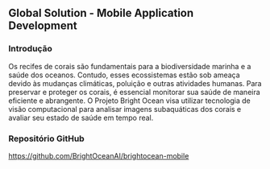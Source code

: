 ## Global Solution - Mobile Application Development

### Introdução

Os recifes de corais são fundamentais para a biodiversidade marinha e a saúde dos oceanos. Contudo, esses ecossistemas estão sob ameaça devido às mudanças climáticas, poluição e outras atividades humanas. Para preservar e proteger os corais, é essencial monitorar sua saúde de maneira eficiente e abrangente. O Projeto Bright Ocean visa utilizar tecnologia de visão computacional para analisar imagens subaquáticas dos corais e avaliar seu estado de saúde em tempo real.

### Repositório GitHub
https://github.com/BrightOceanAI/brightocean-mobile
